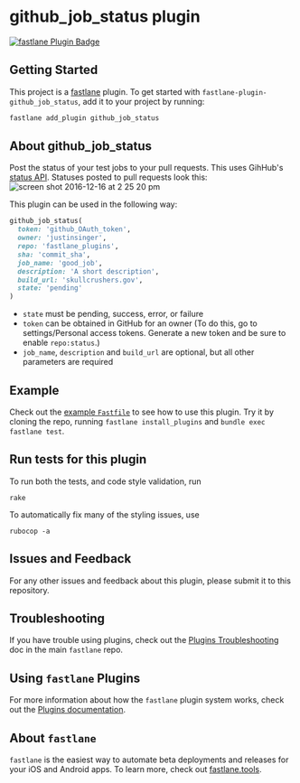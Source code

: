 # github_job_status plugin

[![fastlane Plugin Badge](https://rawcdn.githack.com/fastlane/fastlane/master/fastlane/assets/plugin-badge.svg)](https://rubygems.org/gems/fastlane-plugin-github_job_status)

## Getting Started

This project is a [fastlane](https://github.com/fastlane/fastlane) plugin. To get started with `fastlane-plugin-github_job_status`, add it to your project by running:

```bash
fastlane add_plugin github_job_status
```

## About github_job_status

Post the status of your test jobs to your pull requests. This uses GihHub's [status API](https://developer.github.com/v3/repos/statuses/). Statuses posted to pull requests look this:
![screen shot 2016-12-16 at 2 25 20 pm](https://cloud.githubusercontent.com/assets/8180094/21275606/98432cc4-c39b-11e6-984f-25228455efd7.png)

This plugin can be used in the following way:

```RUBY
github_job_status(
  token: 'github_OAuth_token',
  owner: 'justinsinger',
  repo: 'fastlane_plugins',
  sha: 'commit_sha',
  job_name: 'good_job',
  description: 'A short description',
  build_url: 'skullcrushers.gov',
  state: 'pending'
)
```

 * `state` must be pending, success, error, or failure
 * `token` can be obtained in GitHub for an owner (To do this, go to settings/Personal access tokens. Generate a new token and be sure to enable `repo:status`.)
 * `job_name`, `description` and `build_url` are optional, but all other parameters are required

## Example

Check out the [example `Fastfile`](fastlane/Fastfile) to see how to use this plugin. Try it by cloning the repo, running `fastlane install_plugins` and `bundle exec fastlane test`.

## Run tests for this plugin

To run both the tests, and code style validation, run

```
rake
```

To automatically fix many of the styling issues, use
```
rubocop -a
```

## Issues and Feedback

For any other issues and feedback about this plugin, please submit it to this repository.

## Troubleshooting

If you have trouble using plugins, check out the [Plugins Troubleshooting](https://github.com/fastlane/fastlane/blob/master/fastlane/docs/PluginsTroubleshooting.md) doc in the main `fastlane` repo.

## Using `fastlane` Plugins

For more information about how the `fastlane` plugin system works, check out the [Plugins documentation](https://github.com/fastlane/fastlane/blob/master/fastlane/docs/Plugins.md).

## About `fastlane`

`fastlane` is the easiest way to automate beta deployments and releases for your iOS and Android apps. To learn more, check out [fastlane.tools](https://fastlane.tools).
